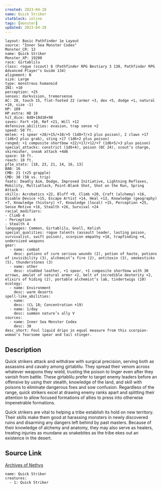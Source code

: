 ```yaml
---
created: 2023-04-28
name: Quick Striker
statblock: inline
tags: [monster]
updated: 2023-04-28
---
```

```statblock
layout: Basic Pathfinder 1e Layout
source: "Inner Sea Monster Codex"
Monster_CR: 12
name: Quick Striker
Monster_XP: 19200
race: Girtablilu
class: rogue (scout) 8 (Pathfinder RPG Bestiary 3 130, Pathfinder RPG Advanced Player’s Guide 134)
alignment: N
size: Large
type: monstrous humanoid
INI: +10
perception: +25
senses: darkvision, tremorsense
AC: 28, touch 15, flat-footed 22 (armor +3, dex +5, dodge +1, natural +10, size -1)
HP: 189
HP_extra: HD 18
hit_dice: 8d8+10d10+98
saves: Fort +10, Ref +21, Will +12
defensive_abilities: evasion, trap sense +2
speed: 50 ft.
melee: +1 spear +20/+15/+10/+5 (1d8+7/×3 plus poison), 2 claws +17 (1d6+2 plus grab), sting +17 (1d6+2 plus poison)
ranged: +1 composite shortbow +22/+17/+12/+7 (1d6+5/×3 plus poison)
special_attacks: constrict (1d6+4), poison (DC 24), scout’s charge, skirmisher, sneak attack +4d6
space: 10 ft.
reach: 10 ft.
pf1e_stats: [18, 23, 21, 14, 16, 13]
BAB: 16
CMB: 21 (+25 grapple)
CMD: 38 (50 vs. trip)
feats: Deadly Aim, Dodge, Improved Initiative, Lightning Reflexes, Mobility, Multiattack, Point-Blank Shot, Shot on the Run, Spring Attack
skills: Acrobatics +22, Bluff +9, Climb +20, Craft (alchemy) +16, Disable Device +15, Escape Artist +14, Heal +13, Knowledge (geography) +7, Knowledge (history) +7, Knowledge (local) +15, Perception +25, Sense Motive +16, Stealth +26, Survival +24
racial_modifiers:
- Climb 4
- Perception 4
- Stealth 4
languages: Common, Girtablilu, Gnoll, Kelish
special_qualities: rogue talents (assault leader, lasting poison, survivalist, swift poison), scorpion empathy +18, trapfinding +4, undersized weapons
gear:
  - name: combat
    desc: potions of cure serious wounds (2), potion of haste, potions of invisibility (3), alchemist’s fire (2), antitoxin (3), smokesticks (5), thunderstones (3)
  - name: other
    desc: studded leather, +1 spear, +1 composite shortbow with 30 arrows, amulet of natural armor +2, belt of incredible dexterity +2, elixirs of hiding (2), portable alchemist’s lab, tindertwigs (10)
ecology:
  - name: Environment
    desc: warm deserts
spell-like_abilities:
  - name:
    desc: (CL 18; Concentration +19)
  - name: 1/day
    desc: summon nature’s ally V
sources:
  - name: Inner Sea Monster Codex
    desc: 38
desc_short: Foul liquid drips in equal measure from this scorpion-woman’s fearsome spear and tail stinger.
```
## Description
Quick strikers attack and withdraw with surgical precision, serving both as assassins and cavalry among girtablilu. They spread their venom across whatever weapons they wield, trusting the poison to linger even after they vanish from battle. These girtablilu prefer to target enemy leaders before an offensive by using their stealth, knowledge of the land, and skill with poisons to eliminate dangerous foes and sow confusion. Regardless of the range, quick strikers excel at drawing enemy ranks apart and splitting their attention to allow focused formations of allies to press into otherwise impenetrable formations.

Quick strikers are vital to helping a tribe establish its hold on new territory. Their skills make them good at harassing monsters in newly discovered ruins and disarming any dangers left behind by past masters. Because of their knowledge of alchemy and anatomy, they may also serve as healers, treating injuries as mundane as snakebites as the tribe ekes out an existence in the desert.
## Source Link
[Archives of Nethys](https://aonprd.com/MonsterDisplay.aspx?ItemName=Quick%20Striker)
```encounter-table
name: Quick Striker
creatures:
  - 1: Quick Striker
```
